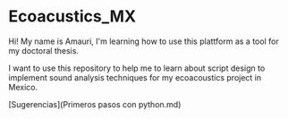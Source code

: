 # Ecoacustics_MX
Hi! My name is Amauri, I'm learning how to use this plattform as a tool for my doctoral thesis.

I want to use this repository to help me to learn about script design to implement sound analysis techniques for my ecoacoustics project in Mexico.

[Sugerencias](Primeros pasos con python.md)

